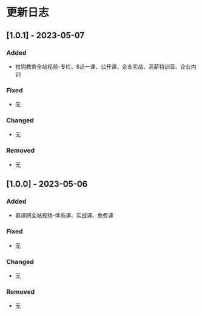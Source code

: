  # 更新日志


## [1.0.1] - 2023-05-07

### Added

- 拉钩教育全站视频-专栏、8点一课、公开课、企业实战、高薪特训营、企业内训

### Fixed

- 无

### Changed

- 无

### Removed

- 无

## [1.0.0] - 2023-05-06

### Added

- 慕课网全站视频-体系课、实战课、免费课

### Fixed

- 无

### Changed

- 无

### Removed

- 无

